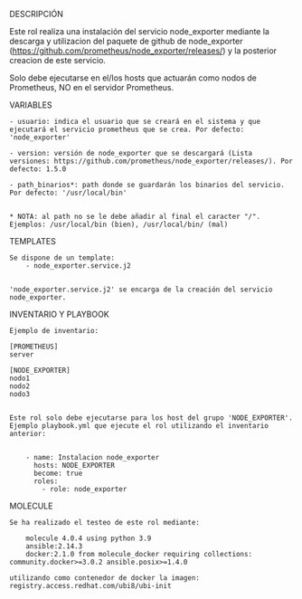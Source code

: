 DESCRIPCIÓN 


Este rol realiza una instalación del servicio node_exporter mediante la descarga y utilizacion del paquete de github de node_exporter (https://github.com/prometheus/node_exporter/releases/) y la posterior creacion de este servicio. 

Solo debe ejecutarse en el/los hosts que actuarán como nodos de Prometheus, NO en el servidor Prometheus.




VARIABLES


    - usuario: indica el usuario que se creará en el sistema y que ejecutará el servicio prometheus que se crea. Por defecto: 'node_exporter'

    - version: versión de node_exporter que se descargará (Lista versiones: https://github.com/prometheus/node_exporter/releases/). Por defecto: 1.5.0

    - path_binarios*: path donde se guardarán los binarios del servicio. Por defecto: '/usr/local/bin'

    
    * NOTA: al path no se le debe añadir al final el caracter "/". Ejemplos: /usr/local/bin (bien), /usr/local/bin/ (mal)

  


TEMPLATES


    Se dispone de un template:
        - node_exporter.service.j2


    'node_exporter.service.j2' se encarga de la creación del servicio node_exporter.




INVENTARIO Y PLAYBOOK

    Ejemplo de inventario:

    [PROMETHEUS]
    server

    [NODE_EXPORTER]
    nodo1
    nodo2
    nodo3

    
    Este rol solo debe ejecutarse para los host del grupo 'NODE_EXPORTER'. Ejemplo playbook.yml que ejecute el rol utilizando el inventario anterior:


        - name: Instalacion node_exporter
          hosts: NODE_EXPORTER
          become: true
          roles:
            - role: node_exporter




MOLECULE

    Se ha realizado el testeo de este rol mediante:

        molecule 4.0.4 using python 3.9 
        ansible:2.14.3
        docker:2.1.0 from molecule_docker requiring collections: community.docker>=3.0.2 ansible.posix>=1.4.0

    utilizando como contenedor de docker la imagen: registry.access.redhat.com/ubi8/ubi-init